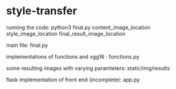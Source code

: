 # style-transfer
running the code:
python3 final.py content_image_location style_image_location final_result_image_location


main file:
final.py

implementations of functions and vgg16 :
functions.py

some resulting images with varying paramteters:
static/img/results

flask implementation of front end (incomplete):
app.py

